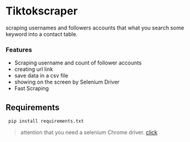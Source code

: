# Tiktokscraper
scraping usernames and followers accounts that what you search some keyword into a contact table.
### Features

- Scraping username and count of follower accounts
- creating url link
- save data in a csv file
- showing on the screen by Selenium Driver
- Fast Scraping
## Requirements
``` pip install requirements.txt```
> attention that you need a selenium Chrome driver. [click](https://chromedriver.chromium.org/downloads "link title")
